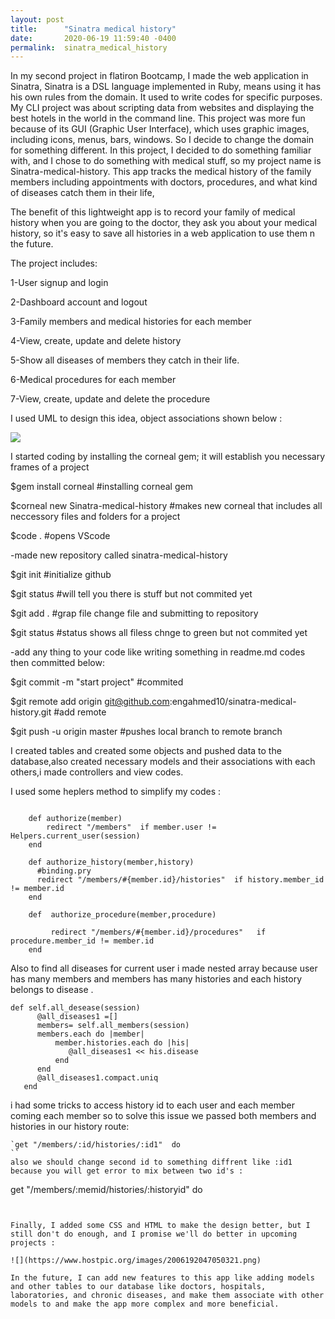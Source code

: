 ```yaml
---
layout: post
title:      "Sinatra medical history"
date:       2020-06-19 11:59:40 -0400
permalink:  sinatra_medical_history
---
```


 In my second project in flatiron Bootcamp, I made the web application in Sinatra, Sinatra is a DSL language implemented in Ruby, means using it has his own rules from the domain. It used to write codes for specific purposes. My CLI project was about scripting data from websites and displaying the best hotels in the world in the command line. This project was more fun because of its GUI (Graphic User Interface), which uses graphic images, including icons, menus, bars, windows. So I decide to change the domain for something different. In this project, I decided to do something familiar with, and I chose to do something with medical stuff, so my project name is Sinatra-medical-history. This app tracks the medical history of the family members including appointments with doctors, procedures, and what kind of diseases catch them in their life,

The benefit of this lightweight app is to record your family of medical history when you are going to the doctor, they ask you about your medical history, so it's easy to save all histories in a web application to use them n the future.


The project includes:

1-User signup and  login 

2-Dashboard account and logout

3-Family members and medical histories for each member

4-View, create, update and delete history 

5-Show all diseases of members they catch in their life.

6-Medical procedures for each member 

7-View, create, update and delete the  procedure


I used UML to design this idea, object associations shown below :



![](https://www.hostpic.org/images/2006192031580323.png)


I started  coding by installing the corneal gem; it will establish you  necessary frames of a project
 
$gem install corneal        #installing corneal gem

$corneal new Sinatra-medical-history      #makes new corneal that includes all neccessory files and folders for a project

$code .     #opens   VScode

-made  new repository called sinatra-medical-history

$git init        #initialize   github

$git status   #will tell you there is stuff but not commited yet 

$git add . #grap file change file and submitting to repository

$git status     #status shows all filess chnge to green but not commited yet

-add any thing to your code like writing something in readme.md codes  then committed  below:

$git commit -m "start project"     #commited 

$git remote add origin git@github.com:engahmed10/sinatra-medical-history.git #add remote

$git push -u origin master  #pushes local branch to remote branch 



I created tables and   created some objects and pushed data to the database,also  created necessary models and their associations with each others,i  made controllers and view codes.

I used some heplers method to simplify my codes :

```

    def authorize(member)
        redirect "/members"  if member.user != Helpers.current_user(session)     
    end

    def authorize_history(member,history)
      #binding.pry
      redirect "/members/#{member.id}/histories"  if history.member_id != member.id 
    end
    
    def  authorize_procedure(member,procedure)
         
         redirect "/members/#{member.id}/procedures"   if procedure.member_id != member.id
    end
```


Also to find all diseases for current user  i made nested array  because user has many members and members has many histories and each history belongs to disease .

```
def self.all_desease(session)
      @all_diseases1 =[]
      members= self.all_members(session)
      members.each do |member| 
          member.histories.each do |his| 
             @all_diseases1 << his.disease
          end
      end
      @all_diseases1.compact.uniq
   end  
```

i had some tricks  to access history id  to each user and each member coming each member 
so to solve this issue we passed both members and histories in our history route:

```
`get "/members/:id/histories/:id1"  do
``
also we should change second id to something diffrent like :id1 because you will get error to mix between two id's :

```
get "/members/:memid/histories/:historyid"  do
```


Finally, I added some CSS and HTML to make the design better, but I still don't do enough, and I promise we'll do better in upcoming projects :

![](https://www.hostpic.org/images/2006192047050321.png)

In the future, I can add new features to this app like adding models and other tables to our database like doctors, hospitals, laboratories, and chronic diseases, and make them associate with other models to and make the app more complex and more beneficial.
